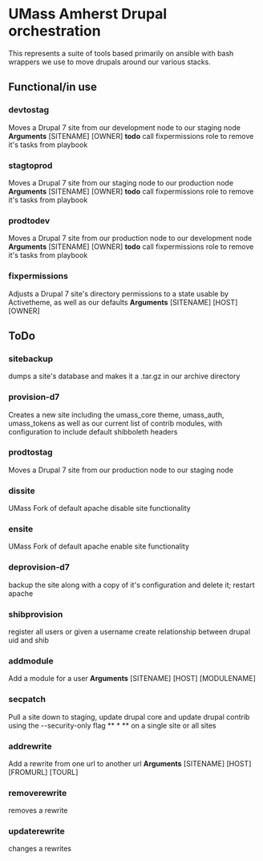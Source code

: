 # UMass Amherst Drupal orchestration
This represents a suite of tools based primarily on ansible with bash wrappers we use to move drupals around our various stacks.

## Functional/in use
### devtostag
Moves a Drupal 7 site from our development node to our staging node
**Arguments** [SITENAME] [OWNER] **todo** call fixpermissions role to remove it's tasks from playbook

### stagtoprod
Moves a Drupal 7 site from our staging node to our production node
**Arguments** [SITENAME] [OWNER] **todo** call fixpermissions role to remove it's tasks from playbook

### prodtodev
Moves a Drupal 7 site from our production node to our development node
**Arguments** [SITENAME] [OWNER] **todo** call fixpermissions role to remove it's tasks from playbook

### fixpermissions
Adjusts a Drupal 7 site's directory permissions to a state usable by Activetheme, as well as our defaults
**Arguments** [SITENAME] [HOST] [OWNER]



## ToDo
### sitebackup
dumps a site's database and makes it a .tar.gz in our archive directory

### provision-d7
Creates a new site including the umass_core theme, umass_auth, umass_tokens as well as our current list of contrib modules, with configuration to include default shibboleth headers

### prodtostag
Moves a Drupal 7 site from our production node to our staging node

### dissite
UMass Fork of default apache disable site functionality

### ensite
UMass Fork of default apache enable site functionality

### deprovision-d7
backup the site along with a copy of it's configuration and delete it; restart apache

### shibprovision
register all users or given a username create relationship between drupal uid and shib

### addmodule
Add a module for a user
**Arguments** [SITENAME] [HOST] [MODULENAME]

### secpatch
Pull a site down to staging, update drupal core and update drupal contrib using the --security-only flag ** * ** on a single site or all sites

### addrewrite
Add a rewrite from one url to another url
**Arguments** [SITENAME] [HOST] [FROMURL] [TOURL]

### removerewrite
removes a rewrite

### updaterewrite
changes a rewrites